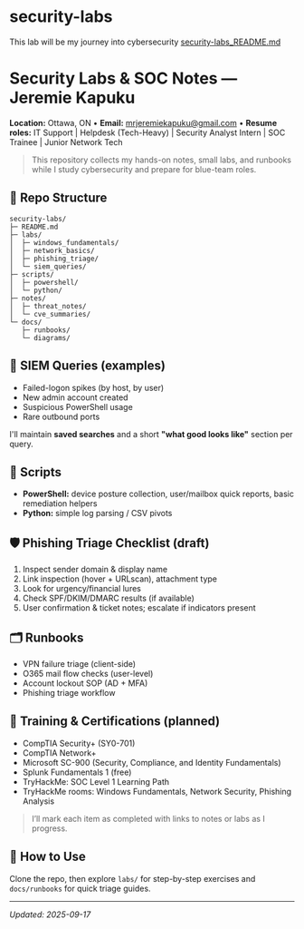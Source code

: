 # security-labs
This lab will be my journey into cybersecurity
[security-labs_README.md](https://github.com/user-attachments/files/22373258/security-labs_README.md)
# Security Labs & SOC Notes — Jeremie Kapuku

**Location:** Ottawa, ON  •  **Email:** mrjeremiekapuku@gmail.com  •  **Resume roles:** IT Support | Helpdesk (Tech-Heavy) | Security Analyst Intern | SOC Trainee | Junior Network Tech

> This repository collects my hands-on notes, small labs, and runbooks while I study cybersecurity and prepare for blue-team roles.

## 📁 Repo Structure
```
security-labs/
├─ README.md
├─ labs/
│  ├─ windows_fundamentals/
│  ├─ network_basics/
│  ├─ phishing_triage/
│  └─ siem_queries/
├─ scripts/
│  ├─ powershell/
│  └─ python/
├─ notes/
│  ├─ threat_notes/
│  └─ cve_summaries/
└─ docs/
   ├─ runbooks/
   └─ diagrams/
```

## 🔎 SIEM Queries (examples)
- Failed-logon spikes (by host, by user)
- New admin account created
- Suspicious PowerShell usage
- Rare outbound ports

I'll maintain **saved searches** and a short **"what good looks like"** section per query.

## 🧰 Scripts
- **PowerShell:** device posture collection, user/mailbox quick reports, basic remediation helpers
- **Python:** simple log parsing / CSV pivots

## 🛡️ Phishing Triage Checklist (draft)
1. Inspect sender domain & display name
2. Link inspection (hover + URLscan), attachment type
3. Look for urgency/financial lures
4. Check SPF/DKIM/DMARC results (if available)
5. User confirmation & ticket notes; escalate if indicators present

## 🗂️ Runbooks
- VPN failure triage (client-side)
- O365 mail flow checks (user-level)
- Account lockout SOP (AD + MFA)
- Phishing triage workflow

## 🎯 Training & Certifications (planned)
- CompTIA Security+ (SY0-701)
- CompTIA Network+
- Microsoft SC-900 (Security, Compliance, and Identity Fundamentals)
- Splunk Fundamentals 1 (free)
- TryHackMe: SOC Level 1 Learning Path
- TryHackMe rooms: Windows Fundamentals, Network Security, Phishing Analysis

> I’ll mark each item as completed with links to notes or labs as I progress.

## 🔗 How to Use
Clone the repo, then explore `labs/` for step-by-step exercises and `docs/runbooks` for quick triage guides.

---
_Updated: 2025-09-17_
